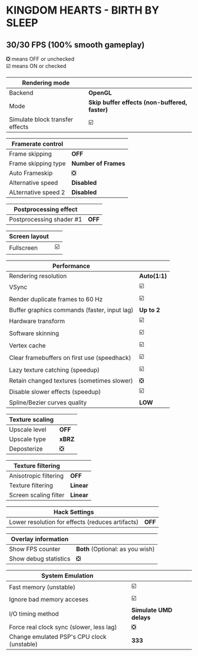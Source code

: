 # KINGDOM HEARTS - BIRTH BY SLEEP
## 30/30 FPS (100% smooth gameplay)

❎ means OFF or unchecked  
☑️ means ON or checked

Rendering mode |  
------------ | -------------
Backend | **OpenGL**
Mode | **Skip buffer effects (non-buffered, faster)** 
Simulate block transfer effects | ☑️ 

Framerate control |  
------------ | -------------
Frame skipping | **OFF**    
Frame skipping type | **Number of Frames**  
Auto Frameskip | ❎
Alternative speed | **Disabled** 
ALternative speed 2 | **Disabled**

Postprocessing effect |  
------------ | -------------
Postprocessing shader #1 | **OFF**

Screen layout |  
------------ | -------------
Fullscreen | ☑️ 

Performance |  
------------ | -------------
Rendering resolution | **Auto(1:1)**  
VSync | ☑️ 
Render duplicate frames to 60 Hz |  ☑️ 
Buffer graphics commands (faster, input lag) | **Up to 2**
Hardware transform | ☑️ 
Software skinning | ☑️ 
Vertex cache | ☑️ 
Clear framebuffers on first use (speedhack) | ☑️ 
Lazy texture catching (speedup) | ☑️
Retain changed textures (sometimes slower) | ❎
Disable slower effects (speedup) | ☑️ 
Spline/Bezier curves quality | **LOW**  

Texture scaling |  
------------ | -------------
Upscale level | **OFF**  
Upscale type | **xBRZ**  
Deposterize | ❎

Texture filtering |  
------------ | -------------
Anisotropic filtering | **OFF**  
Texture filtering | **Linear**  
Screen scaling filter | **Linear**  

Hack Settings |  
------------ | -------------
Lower resolution for effects (reduces artifacts) | **OFF**  

Overlay information |  
------------ | -------------
Show FPS counter | **Both** (Optional: as you wish)
Show debug statistics | ❎

System Emulation |  
------------ | -------------
Fast memory (unstable) | ☑️
Ignore bad memory acceses | ☑️
I/O timing method | **Simulate UMD delays**
Force real clock sync (slower, less lag) | ❎
Change emulated PSP's CPU clock (unstable) | **333**
